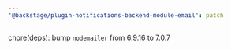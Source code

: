 ```yaml
---
'@backstage/plugin-notifications-backend-module-email': patch
---
```


chore(deps): bump `nodemailer` from 6.9.16 to 7.0.7
